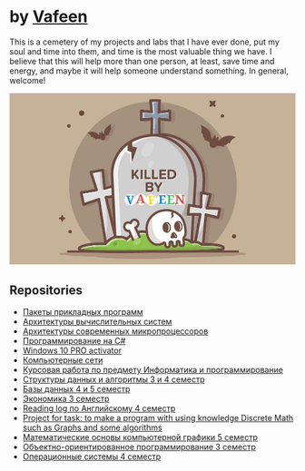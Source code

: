 # by [Vafeen](https://github.com/vafeen)

This is a cemetery of my projects and labs that I have ever done, put my soul and time into them, and time is the most valuable thing we have. I believe that this will help more than one person, at least, save time and energy, and maybe it will help someone understand something. In general, welcome!

![](vafeen.jpg)

## Repositories
- [Пакеты прикладных программ](https://github.com/vafeenLabs/application-software-packages_2-semester)
- [Архитектуры вычислительных систем](https://github.com/vafeenLabs/architecture-of-computing-systems_4-semester)
- [Архитектуры современных микропроцессоров ](https://github.com/vafeenLabs/architecture-of-modern-microprocessors_5-semester)
- [Программирование на C#](https://github.com/vafeenLabs/c-sharp_5-semester)
- [Windows 10 PRO activator ](https://github.com/vafeenLabs/cmd-win10-pro-activator)
- [Компьютерные сети](https://github.com/vafeenLabs/computer-networks_5-semester)
- [Курсовая работа по предмету Информатика и программирование](https://github.com/vafeenLabs/computer-science-and-programming_2-semester)
- [Структуры данных и алгоритмы 3 и 4 семестр](https://github.com/vafeenLabs/data-structures-and-algorithms_3-4-semester)
- [Базы данных 4 и 5 семестр](https://github.com/vafeenLabs/db-5_semester)
- [Экономика 3 семестр](https://github.com/vafeenLabs/economy-presentation_3-semester)
- [Reading log по Английскому 4 семестр](https://github.com/vafeenLabs/english-reading-log)
- [Project for task: to make a program with using knowledge Discrete Math such as Graphs and some algorithms](https://github.com/vafeenLabs/javascript-moscow-travel-guide)
- [Математические основы компьютерной графики 5 семестр](https://github.com/vafeenLabs/mathematical_foundations_of_computer_graphics_5_semester)
- [Объектно-ориентированное программирование 3 семестр](https://github.com/vafeenLabs/OOP_3-semester)
- [Операционные системы 4 семестр](https://github.com/vafeenLabs/OS_4-semester)
